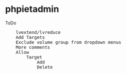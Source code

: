 # phpietadmin

ToDo
<pre>
    lvextend/lvreduce
    Add Targets
    Exclude volume group from dropdown menus
    More comments
    Allow
        Target
            Add
            Delete
</pre>
